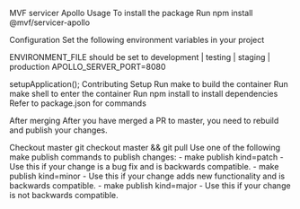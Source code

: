 MVF servicer Apollo
Usage
To install the package
Run npm install @mvf/servicer-apollo

Configuration
Set the following environment variables in your project

ENVIRONMENT_FILE should be set to development | testing | staging | production
APOLLO_SERVER_PORT=8080


setupApplication();
Contributing
Setup
Run make to build the container
Run make shell to enter the container
Run npm install to install dependencies
Refer to package.json for commands

After merging
After you have merged a PR to master, you need to rebuild and publish your changes.

Checkout master git checkout master && git pull
Use one of the following make publish commands to publish changes: - make publish kind=patch - Use this if your change is a bug fix and is backwards compatible. - make publish kind=minor - Use this if your change adds new functionality and is backwards compatible. - make publish kind=major - Use this if your change is not backwards compatible.